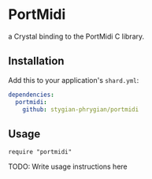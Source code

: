 # PortMidi
a Crystal binding to the PortMidi C library.

## Installation

Add this to your application's `shard.yml`:

```yaml
dependencies:
  portmidi:
    github: stygian-phrygian/portmidi
```

## Usage

```crystal
require "portmidi"
```

TODO: Write usage instructions here
